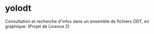 yolodt
======

Consultation et recherche d'infos dans un ensemble de fichiers ODT, en graphique. (Projet de Licence 2)
